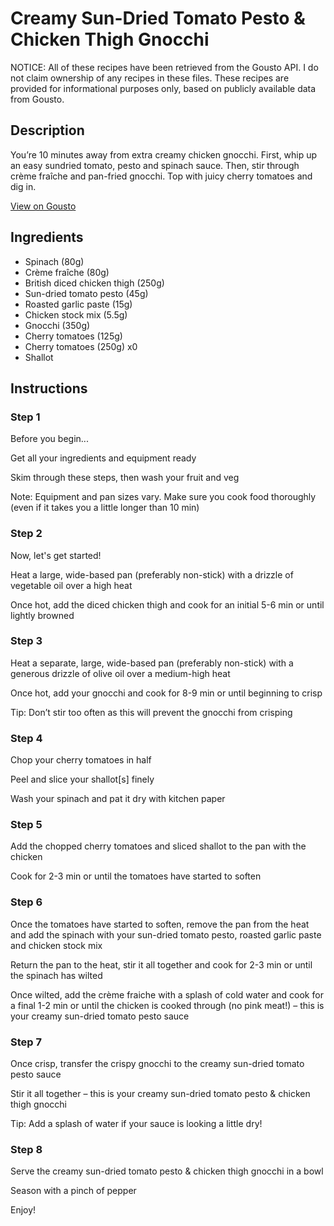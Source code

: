 # Creamy Sun-Dried Tomato Pesto & Chicken Thigh Gnocchi

NOTICE: All of these recipes have been retrieved from the Gousto API. I do not claim ownership of any recipes in these files. These recipes are provided for informational purposes only, based on publicly available data from Gousto.

## Description

You’re 10 minutes away from extra creamy chicken gnocchi. First, whip up an easy sundried tomato, pesto and spinach sauce. Then, stir through crème fraîche and pan-fried gnocchi. Top with juicy cherry tomatoes and dig in.

[View on Gousto](https://www.gousto.co.uk/recipes/cookbook/10-min-creamy-tomato-chicken-gnocchi)

## Ingredients

- Spinach (80g)
- Crème fraîche (80g)
- British diced chicken thigh (250g)
- Sun-dried tomato pesto (45g)
- Roasted garlic paste (15g)
- Chicken stock mix (5.5g)
- Gnocchi (350g)
- Cherry tomatoes (125g)
- Cherry tomatoes (250g) x0
- Shallot

## Instructions


### Step 1

Before you begin...

Get all your ingredients and equipment ready

Skim through these steps, then wash your fruit and veg

Note: Equipment and pan sizes vary. Make sure you cook food thoroughly (even if it takes you a little longer than 10 min)


### Step 2

Now, let's get started!

Heat a large, wide-based pan (preferably non-stick) with a drizzle of vegetable oil over a high heat

Once hot, add the diced chicken thigh and cook for an initial 5-6 min or until lightly browned


### Step 3

Heat a separate, large, wide-based pan (preferably non-stick) with a generous drizzle of olive oil over a medium-high heat

Once hot, add your gnocchi and cook for 8-9 min or until beginning to crisp

Tip: Don’t stir too often as this will prevent the gnocchi from crisping


### Step 4

Chop your cherry tomatoes in half

Peel and slice your shallot[s] finely

Wash your spinach and pat it dry with kitchen paper


### Step 5

Add the chopped cherry tomatoes and sliced shallot to the pan with the chicken

Cook for 2-3 min or until the tomatoes have started to soften


### Step 6

Once the tomatoes have started to soften, remove the pan from the heat and add the spinach with your sun-dried tomato pesto, roasted garlic paste and chicken stock mix

Return the pan to the heat, stir it all together and cook for 2-3 min or until the spinach has wilted

Once wilted, add the crème fraiche with a splash of cold water and cook for a final 1-2 min or until the chicken is cooked through (no pink meat!) – this is your creamy sun-dried tomato pesto sauce


### Step 7

Once crisp, transfer the crispy gnocchi to the creamy sun-dried tomato pesto sauce

Stir it all together – this is your creamy sun-dried tomato pesto & chicken thigh gnocchi

Tip: Add a splash of water if your sauce is looking a little dry!

### Step 8

Serve the creamy sun-dried tomato pesto & chicken thigh gnocchi in a bowl

Season with a pinch of pepper

Enjoy!

